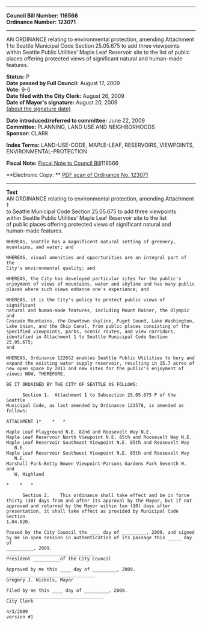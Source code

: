 * * * * *  
  
**Council Bill Number: [](#h0)[](#h2)116566**   
**Ordinance Number: 123071**  
  
* * * * *  
  
AN ORDINANCE relating to environmental protection, amending Attachment 1 to Seattle Municipal Code Section 25.05.675 to add three viewpoints within Seattle Public Utilities' Maple Leaf Reservoir site to the list of public places offering protected views of significant natural and human-made features.  
  
**Status:** P   
**Date passed by Full Council:** August 17, 2009   
**Vote:** 9-0   
**Date filed with the City Clerk:** August 26, 2009   
**Date of Mayor's signature:** August 20, 2009   
[(about the signature date)](/~public/approvaldate.htm)   
  
  
**Date introduced/referred to committee:** June 22, 2009   
**Committee:** PLANNING, LAND USE AND NEIGHBORHOODS   
**Sponsor:** CLARK   
  
**Index Terms:** LAND-USE-CODE, MAPLE-LEAF, RESERVOIRS, VIEWPOINTS, ENVIRONMENTAL-PROTECTION  
  
**Fiscal Note:** [Fiscal Note to Council Bill](http://clerk.seattle.gov/~public/fnote/116566.htm)[](#h1)[](#h3)116566  
  
**Electronic Copy: ** [PDF scan of Ordinance No. 123071](/~archives/Ordinances/Ord_123071.pdf)  
  
* * * * *  
  
**Text**  
    AN ORDINANCE relating to environmental protection, amending Attachment 1  
    to Seattle Municipal Code Section 25.05.675 to add three viewpoints  
    within Seattle Public Utilities' Maple Leaf Reservoir site to the list  
    of public places offering protected views of significant natural and  
    human-made features.  
  
    WHEREAS, Seattle has a magnificent natural setting of greenery,  
    mountains, and water; and  
  
    WHEREAS, visual amenities and opportunities are an integral part of the  
    City's environmental quality; and  
  
    WHEREAS, the City has developed particular sites for the public's  
    enjoyment of views of mountains, water and skyline and has many public  
    places where such views enhance one's experience; and  
  
    WHEREAS, it is the City's policy to protect public views of significant  
    natural and human-made features, including Mount Rainer, the Olympic and  
    Cascade Mountains, the Downtown skyline, Puget Sound, Lake Washington,  
    Lake Union, and the Ship Canal, from public places consisting of the  
    specified viewpoints, parks, scenic routes, and view corridors,  
    identified in Attachment 1 to Seattle Municipal Code Section 25.05.675;  
    and  
  
    WHEREAS, Ordinance 122652 enables Seattle Public Utilities to bury and  
    expand the existing water supply reservoir, resulting in 15.7 acres of  
    new open space by 2011 and new sites for the public's enjoyment of  
    views; NOW, THEREFORE,  
  
    BE IT ORDAINED BY THE CITY OF SEATTLE AS FOLLOWS:  
  
          Section 1.  Attachment 1 to Subsection 25.05.675 P of the Seattle  
    Municipal Code, as last amended by Ordinance 122578, is amended as  
    follows:  
  
    ATTACHMENT 1*    *   *  
  
    Maple Leaf Playground N.E. 82nd and Roosevelt Way N.E.  
    Maple Leaf Reservoir North Viewpoint N.E. 85th and Roosevelt Way N.E.  
    Maple Leaf Reservoir Southeast Viewpoint N.E. 85th and Roosevelt Way  
       N.E.  
    Maple Leaf Reservoir Southwest Viewpoint N.E. 85th and Roosevelt Way  
       N.E.  
    Marshall Park-Betty Bowen Viewpoint-Parsons Gardens Park Seventh W. and  
       W. Highland  
  
    *    *   *  
  
          Section 2.    This ordinance shall take effect and be in force  
    thirty (30) days from and after its approval by the Mayor, but if not  
    approved and returned by the Mayor within ten (10) days after  
    presentation, it shall take effect as provided by Municipal Code Section  
    1.04.020.  
  
    Passed by the City Council the ____ day of _________, 2009, and signed  
    by me in open session in authentication of its passage this _____ day of  
    __________, 2009.  
    _________________________________  
    President __________of the City Council  
  
    Approved by me this ____ day of _________, 2009.  
    _________________________________  
    Gregory J. Nickels, Mayor  
  
    Filed by me this ____ day of _________, 2009.  
    ____________________________________  
    City Clerk  
  
    4/3/2009  
    version #1  
